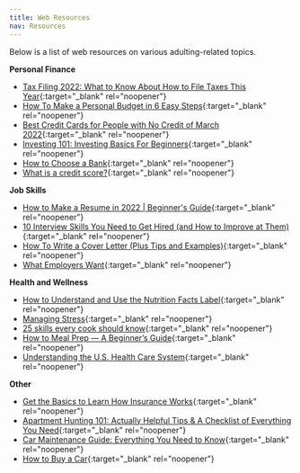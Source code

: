 ```yaml
---
title: Web Resources
nav: Resources
---
```


Below is a list of web resources on various adulting-related topics.

**Personal Finance**
-	[Tax Filing 2022: What to Know About How to File Taxes This Year](https://www.nerdwallet.com/article/taxes/tax-filing){:target="_blank" rel="noopener"}
-	[How To Make a Personal Budget in 6 Easy Steps](https://www.thebalance.com/how-to-make-a-budget-1289587){:target="_blank" rel="noopener"}
-	[Best Credit Cards for People with No Credit of March 2022](https://time.com/nextadvisor/credit-cards/best-credit-cards-for-people-with-no-credit/){:target="_blank" rel="noopener"}
-	[Investing 101: Investing Basics For Beginners](https://www.wealthsimple.com/en-ca/learn/investing-basics){:target="_blank" rel="noopener"}
-	[How to Choose a Bank](https://www.creditkarma.com/advice/i/how-to-choose-a-bank){:target="_blank" rel="noopener"}
-	[What is a credit score?](https://www.consumerfinance.gov/ask-cfpb/what-is-a-credit-score-en-315/){:target="_blank" rel="noopener"}

**Job Skills**
-	[How to Make a Resume in 2022 | Beginner's Guide](https://novoresume.com/career-blog/how-to-write-a-resume-guide){:target="_blank" rel="noopener"}
-	[10 Interview Skills You Need to Get Hired (and How to Improve at Them)](https://www.inc.com/kevin-j-ryan/5g-small-business-karen-kerrigan.html){:target="_blank" rel="noopener"}
-	[How To Write a Cover Letter (Plus Tips and Examples)](https://www.indeed.com/career-advice/resumes-cover-letters/how-to-write-a-cover-letter){:target="_blank" rel="noopener"}
-	[What Employers Want](https://www.insidehighered.com/news/2021/04/06/aacu-survey-finds-employers-want-candidates-liberal-arts-skills-cite-preparedness){:target="_blank" rel="noopener"}

**Health and Wellness**
-	[How to Understand and Use the Nutrition Facts Label](https://www.fda.gov/food/new-nutrition-facts-label/how-understand-and-use-nutrition-facts-label){:target="_blank" rel="noopener"}
-	[Managing Stress](https://www.nami.org/Your-Journey/Individuals-with-Mental-Illness/Taking-Care-of-Your-Body/Managing-Stress){:target="_blank" rel="noopener"}
-	[25 skills every cook should know](https://www.bbcgoodfood.com/howto/guide/25-skills-every-cook-should-know){:target="_blank" rel="noopener"}
-	[How to Meal Prep — A Beginner’s Guide](https://www.healthline.com/nutrition/how-to-meal-prep){:target="_blank" rel="noopener"}
-	[Understanding the U.S. Health Care System](https://www.interexchange.org/articles/visit-the-usa/understanding-us-healthcare-system/){:target="_blank" rel="noopener"}

**Other**
-	[Get the Basics to Learn How Insurance Works](https://www.thebalance.com/basics-to-help-you-understand-how-insurance-works-4783595){:target="_blank" rel="noopener"}
-	[Apartment Hunting 101: Actually Helpful Tips & A Checklist of Everything You Need](https://dolly.com/blog/apartment-hunting-101-tips-checklist/){:target="_blank" rel="noopener"}
-	[Car Maintenance Guide: Everything You Need to Know](https://www.kbb.com/car-advice/maintenance-guide/){:target="_blank" rel="noopener"}
-	[How to Buy a Car](https://www.edmunds.com/car-buying/10-steps-to-buying-a-new-car.html){:target="_blank" rel="noopener"}
